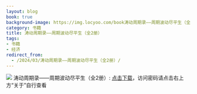 ```yaml
---
layout: blog
book: true
background-image: https://img.locyoo.com/book涛动周期录——周期波动尽平生（全2册）.jpg
category: 书籍
title: 涛动周期录——周期波动尽平生（全2册）
tags:
- 书籍
- 经济
redirect_from:
  - /2024/03/涛动周期录——周期波动尽平生（全2册）/
---
```

![](https://img.locyoo.com/book涛动周期录——周期波动尽平生（全2册）.jpg)
涛动周期录——周期波动尽平生（全2册）: <a name = "ref1" href="https://url18.ctfile.com/f/50983618-1323175066-3a462d?p=3619">点击下载</a>，访问密码请点击右上方“关于”自行查看